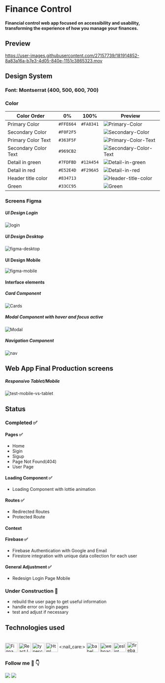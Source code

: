 # Finance Control

#### Financial control web app focused on accessibility and usability, transforming the experience of how you manage your finances.

## Preview 
https://user-images.githubusercontent.com/27157739/181914852-8a83a16a-b7e3-4d05-840e-1151c3865323.mov

## Design System

### Font: Montserrat (400, 500, 600, 700)

### Color
| Color Order |  0% | 100% | Preview  |
|---------------|---------------|---------------|------|
| Primary Color | `#FFE664`  | `#FA8341` |![Primary-Color](https://user-images.githubusercontent.com/27157739/181995021-9573d4c8-36fc-4b62-9320-2e96f01617db.svg) |
| Secondary Color | `#F0F2F5` | | ![Secondary-Color](https://user-images.githubusercontent.com/27157739/181995593-772b8894-8e45-48f1-965a-8dfd33b8dd23.svg) |
| Primary Color Text| `#363F5F` | | ![Primary-Color-Text](https://user-images.githubusercontent.com/27157739/181995687-2e4bc773-95c7-412a-b434-c9d89c4c466d.svg) |
| Secondary Color Text| `#969CB2` | | ![Secondary-Color-Text](https://user-images.githubusercontent.com/27157739/181995595-76335c81-7879-44cf-8243-18482d766895.svg) | 
| Detail in green| `#7FDFBD` | `#12A454` | ![Detail-in-green](https://user-images.githubusercontent.com/27157739/181995791-f8588799-9101-4ccd-96b9-2edb17e8f0f7.svg) |
| Detail in red| `#E52E4D` | `#F296A5` | ![Detail-in-red](https://user-images.githubusercontent.com/27157739/181995896-615fd709-8c88-4a38-a74e-f5370a1eb0c6.svg) |
| Header title color | `#834713` | | ![Header-title-color](https://user-images.githubusercontent.com/27157739/181995922-ac8fd502-df3e-4b73-a8bd-cc740acf28ab.svg) |
| Green | `#33CC95` | | ![Green](https://user-images.githubusercontent.com/27157739/181995934-40715750-0143-4431-bbd6-3fd6c0b7edbc.svg) |



### Screens Figma

##### UI Design Login

![login](https://user-images.githubusercontent.com/27157739/183252681-fac1930f-d5c8-4b09-b6a8-c7f19826650c.png)

##### UI Design Desktop 

![figma-desktop](https://user-images.githubusercontent.com/27157739/181994854-a9575e09-f100-4e8f-b6f4-0312d5847a90.png)

#### UI Design Mobile 
![figma-mobile](https://user-images.githubusercontent.com/27157739/181994857-93f3bc33-fa85-415f-bfb3-72bda4516111.png)

#### Interface elements

##### Card Component
![Cards](https://user-images.githubusercontent.com/27157739/181994918-21d39e53-c566-4130-ab5a-fd7c211a4982.png)


##### Modal Component with hover and focus active
![Modal](https://user-images.githubusercontent.com/27157739/181994924-ae62eec5-4feb-48aa-8008-72e878b46b5b.png)

##### Navigation Component
![nav](https://user-images.githubusercontent.com/27157739/181994926-85dc86fb-e730-4279-9064-791d656e8fca.png)


## Web App Final Production screens

##### Responsivo Tablet/Mobile 
![test-mobile-vs-tablet](https://user-images.githubusercontent.com/27157739/181996059-e5dbb78e-bcf5-4674-bf51-5e6e2f7520e0.png)


## Status

### Completed :white_check_mark:

#### Pages :white_check_mark:

- Home
- Sigin
- Sigup
- Page Not Found(404)
- User Page

#### Loading Component :white_check_mark:

- Loading Component with lottie animation


#### Routes :white_check_mark:

- Redirected Routes
- Protected Route

#### Context 

#### Firebase :white_check_mark:

- Firebase Authentication with Google and Email
- Firestore integration with unique data collection for each user 

#### General Adjustment :white_check_mark:

- Redesign Login Page Mobile


### Under Construction :construction:

- rebuild the user page to get useful information
- handle error on login pages
- test and adjust if necessary

## Technologies used

<div style="display: inline_block"><br>
  <img align="center"  alt="Figna" height="30" width="40" src="https://cdn.jsdelivr.net/gh/devicons/devicon/icons/figma/figma-original.svg">
  <img align="center"  alt="ReactJS" height="30" width="40" src="https://cdn.jsdelivr.net/gh/devicons/devicon/icons/react/react-original.svg">
  <img align="center"  alt="typescript" height="30" width="40" src="https://cdn.jsdelivr.net/gh/devicons/devicon/icons/typescript/typescript-original.svg">
  <img align="center"  alt="Html" height="30" width="40" src="https://cdn.jsdelivr.net/gh/devicons/devicon/icons/html5/html5-original.svg">
  <:nail_care:>
  <img align="center"  alt="babel" height="30" width="40" src="https://cdn.jsdelivr.net/gh/devicons/devicon/icons/babel/babel-original.svg">
  <img align="center"  alt="webpack" height="30" width="40" src="https://cdn.jsdelivr.net/gh/devicons/devicon/icons/webpack/webpack-original.svg">
  <img align="center"  alt="eslint" height="30" width="40" src="https://cdn.jsdelivr.net/gh/devicons/devicon/icons/eslint/eslint-original.svg">
  <img align="center"  alt="firebase" height="35" width="35" src="https://cdn.jsdelivr.net/gh/devicons/devicon/icons/firebase/firebase-plain-wordmark.svg">  
</div>


### Follow me :hugs: :point_down:
<div> 
  <a href="https://instagram.com/adson.san.dev" target="_blank"><img src="https://img.shields.io/badge/-Instagram-%23E4405F?style=for-the-badge&logo=instagram&logoColor=white" target="_blank"></a>
  <a href="https://www.linkedin.com/in/adson-santos-72ba75140/" target="_blank"><img src="https://img.shields.io/badge/-LinkedIn-%230077B5?style=for-the-badge&logo=linkedin&logoColor=white" target="_blank"></a>
</div>
